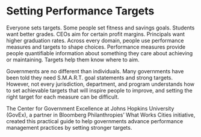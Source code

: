 # Setting Performance Targets

Everyone sets targets. Some people set fitness and savings goals. Students want better grades. CEOs aim for certain profit margins. Principals want higher graduation rates. Across every domain, people use performance measures and targets to shape choices. Performance measures provide people quantifiable information about something they care about achieving or maintaining. Targets help them know where to aim. 

Governments are no different than individuals. Many governments have been told they need S.M.A.R.T. goal statements and strong targets. However, not every jurisdiction, department, and program understands how to set achievable targets that will inspire people to improve, and setting the right target for each measure can be difficult. 

The Center for Government Excellence at Johns Hopkins University (GovEx), a partner in Bloomberg Philanthropies’ What Works Cities initiative, created this practical guide to help governments advance performance management practices by setting stronger targets.
